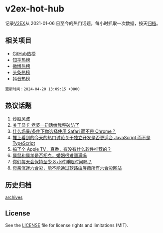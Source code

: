 # v2ex-hot-hub

 记录[V2EX](https://www.v2ex.com/)从 2021-01-06 日至今的热门话题。每小时抓取一次数据，按天[归档](archives)。
 
 ## 相关项目

- [GitHub热榜](https://github.com/lonnyzhang423/github-hot-hub)
- [知乎热榜](https://github.com/lonnyzhang423/zhihu-hot-hub)
- [微博热榜](https://github.com/lonnyzhang423/weibo-hot-hub)
- [头条热榜](https://github.com/lonnyzhang423/toutiao-hot-hub)
- [抖音热榜](https://github.com/lonnyzhang423/douyin-hot-hub)


 `更新时间：2024-04-20 13:09:15 +0800`

## 热议话题

1. [炒股风波](https://www.v2ex.com/t/1033945)
1. [关于显卡 老婆一句话给我整破防了](https://www.v2ex.com/t/1033919)
1. [什么场景/条件下你选择使用 Safari 而不是 Chrome？](https://www.v2ex.com/t/1033954)
1. [推上看到的今天的热门讨论关于独立开发是否更适合 JavaScript 而不是 TypeScript](https://www.v2ex.com/t/1034071)
1. [搞了个 Apple TV，真香，有没有什么软件推荐的？](https://www.v2ex.com/t/1033947)
1. [属鼠和属羊是否相克，婚姻很难圆满吗](https://www.v2ex.com/t/1033951)
1. [你们每天会保持至少 8 小时睡眠时间吗？](https://www.v2ex.com/t/1033935)
1. [母亲沉迷六合彩，能不能通过软路由屏蔽所有六合彩网站](https://www.v2ex.com/t/1033984)

## 历史归档

[archives](archives)

## License

See the [LICENSE](LICENSE) file for license rights and limitations (MIT).
